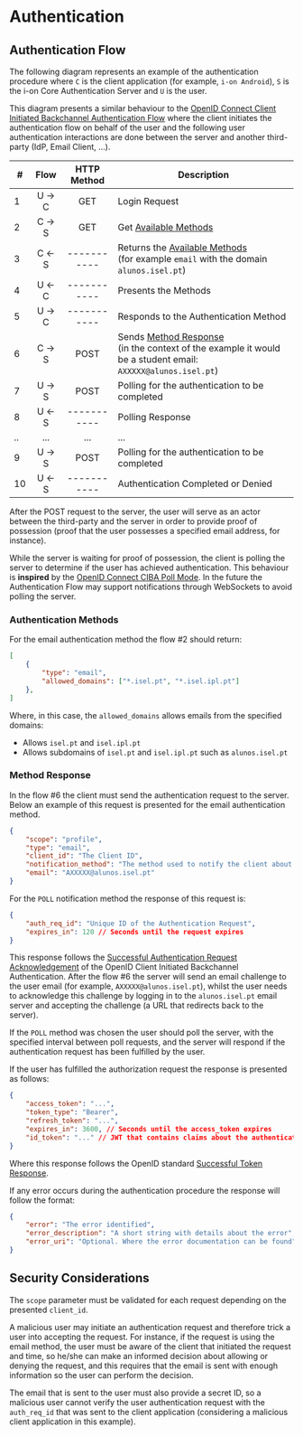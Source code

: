 # Authentication

## Authentication Flow

The following diagram represents an example of the authentication procedure where `C` is the client application (for example, `i-on Android`), `S` is the i-on Core Authentication Server and `U` is the user.

This diagram presents a similar behaviour to the [OpenID Connect Client Initiated Backchannel Authentication Flow](https://openid.net/specs/openid-client-initiated-backchannel-authentication-core-1_0.html) where the client initiates the authentication flow on behalf of the user and the following user authentication interactions are done between the server and another third-party (IdP, Email Client, ...).

\#|   Flow   | HTTP Method | Description
--|:--------:|:-----------:|--------------
1 |  U -> C  |     GET     | Login Request
2 |  C -> S  |     GET     | Get [Available Methods](#authentication-methods)
3 |  C <- S  | ----------- | Returns the [Available Methods](#authentication-methods)<br>(for example `email` with the domain `alunos.isel.pt`)
4 |  U <- C  | ----------- | Presents the Methods
5 |  U -> C  | ----------- | Responds to the Authentication Method
6 |  C -> S  |     POST    | Sends [Method Response](#method-response)<br>(in the context of the example it would be a student email: `AXXXXX@alunos.isel.pt`)
7 |  U -> S  |     POST    | Polling for the authentication to be completed
8 |  U <- S  | ----------- | Polling Response
..|   ...    |     ...     | ...
9 |  U -> S  |     POST    | Polling for the authentication to be completed
10|  U <- S  | ----------- | Authentication Completed or Denied

After the POST request to the server, the user will serve as an actor between the third-party and the server in order to provide proof of possession (proof that the user possesses a specified email address, for instance).

While the server is waiting for proof of possession, the client is polling the server to determine if the user has achieved authentication. This behaviour is **inspired** by the [OpenID Connect CIBA Poll Mode](https://openid.net/specs/openid-client-initiated-backchannel-authentication-core-1_0.html#rfc.section.5). In the future the Authentication Flow may support notifications through WebSockets to avoid polling the server.

### Authentication Methods

For the email authentication method the flow #2 should return:

```json
[
    {
        "type": "email",
        "allowed_domains": ["*.isel.pt", "*.isel.ipl.pt"]
    },
]
```

Where, in this case, the `allowed_domains` allows emails from the specified domains:

- Allows `isel.pt` and `isel.ipl.pt`
- Allows subdomains of `isel.pt` and `isel.ipl.pt` such as `alunos.isel.pt`

### Method Response

In the flow #6 the client must send the authentication request to the server. Below an example of this request is presented for the email authentication method.

```json
{
    "scope": "profile",
    "type": "email",
    "client_id": "The Client ID",
    "notification_method": "The method used to notify the client about the authentication response, for now only 'POLL' is supported",
    "email": "AXXXXX@alunos.isel.pt"
}
```

For the `POLL` notification method the response of this request is:

```json
{
    "auth_req_id": "Unique ID of the Authentication Request",
    "expires_in": 120 // Seconds until the request expires
}
```

This response follows the [Successful Authentication Request Acknowledgement](https://openid.net/specs/openid-client-initiated-backchannel-authentication-core-1_0.html#successful_authentication_request_acknowdlegment) of the OpenID Client Initiated Backchannel Authentication.
After the flow #6 the server will send an email challenge to the user email (for example, `AXXXXX@alunos.isel.pt`), whilst the user needs to acknowledge this challenge by logging in to the `alunos.isel.pt` email server and accepting the challenge (a URL that redirects back to the server).

If the `POLL` method was chosen the user should poll the server, with the specified interval between poll requests, and the server will respond if the authentication request has been fulfilled by the user.

If the user has fulfilled the authorization request the response is presented as follows:

```json
{
    "access_token": "...",
    "token_type": "Bearer",
    "refresh_token": "...",
    "expires_in": 3600, // Seconds until the access_token expires
    "id_token": "..." // JWT that contains claims about the authenticated user
}
```

Where this response follows the OpenID standard [Successful Token Response](https://openid.net/specs/openid-connect-core-1_0.html#TokenResponse).

If any error occurs during the authentication procedure the response will follow the format:

```json
{
    "error": "The error identified",
    "error_description": "A short string with details about the error",
    "error_uri": "Optional. Where the error documentation can be found"
}
```

## Security Considerations

The `scope` parameter must be validated for each request depending on the presented `client_id`.

A malicious user may initiate an authentication request and therefore trick a user into accepting the request. For instance, if the request is using the email method, the user must be aware of the client that initiated the request and time, so he/she can make an informed decision about allowing or denying the request, and this requires that the email is sent with enough information so the user can perform the decision.

The email that is sent to the user must also provide a secret ID, so a malicious user cannot verify the user authentication request with the `auth_req_id` that was sent to the client application (considering a malicious client application in this example).
